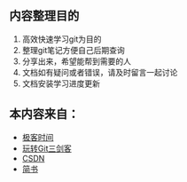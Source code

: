 ## 内容整理目的
1. 高效快速学习git为目的
2. 整理git笔记方便自己后期查询
3. 分享出来，希望能帮到需要的人
4. 文档如有疑问或者错误，请及时留言一起讨论
5. 文档安装学习进度更新

## 本内容来自：
* [极客时间](https://time.geekbang.org/)  
* [玩转Git三剑客](https://time.geekbang.org/course/intro/145)
* [CSDN](https://so.csdn.net/so/search/s.do?q=git&t=blog&u=xiaochendefendoushi) 
* [简书](https://www.jianshu.com/search?q=git&page=1&type=note)